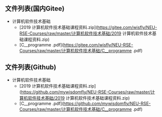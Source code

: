 

## 文件列表(国内Gitee)

- 计算机软件技术基础
    - [2019 计算机软件技术基础课程资料.zip](https://gitee.com/wisfly/NEU-RSE-Courses/raw/master/计算机软件技术基础/2019 计算机软件技术基础课程资料.zip)
    - [C__programme .pdf](https://gitee.com/wisfly/NEU-RSE-Courses/raw/master/计算机软件技术基础/C__programme .pdf)


## 文件列表(Github)

- 计算机软件技术基础
    - [2019 计算机软件技术基础课程资料.zip](https://github.com/mywisdomfly/NEU-RSE-Courses/raw/master/计算机软件技术基础/2019 计算机软件技术基础课程资料.zip)
    - [C__programme .pdf](https://github.com/mywisdomfly/NEU-RSE-Courses/raw/master/计算机软件技术基础/C__programme .pdf)
